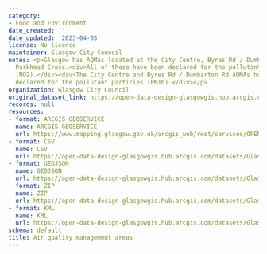 ```yaml
---
category:
- Food and Environment
date_created: ''
date_updated: '2023-04-05'
license: No licence
maintainer: Glasgow City Council
notes: <p>Glasgow has AQMAs located at the City Centre, Byres Rd / Dumbarton Rd and
  Parkhead Cross.<div>All of these have been declared for the pollutant nitrogen dioxide
  (NO2).</div><div>The City Centre and Byres Rd / Dumbarton Rd AQMAs have also been
  declared for the pollutant particles (PM10).</div></p>
organization: Glasgow City Council
original_dataset_link: https://open-data-design-glasgowgis.hub.arcgis.com/maps/GlasgowGIS::air-quality-management-areas
records: null
resources:
- format: ARCGIS GEOSERVICE
  name: ARCGIS GEOSERVICE
  url: https://www.mapping.glasgow.gov.uk/arcgis_web/rest/services/OPEN_DATA/Air_Quality_Management_Areas/MapServer/0
- format: CSV
  name: CSV
  url: https://open-data-design-glasgowgis.hub.arcgis.com/datasets/GlasgowGIS::air-quality-management-areas.csv?outSR=%7B%22latestWkid%22%3A27700%2C%22wkid%22%3A27700%7D
- format: GEOJSON
  name: GEOJSON
  url: https://open-data-design-glasgowgis.hub.arcgis.com/datasets/GlasgowGIS::air-quality-management-areas.geojson?outSR=%7B%22latestWkid%22%3A27700%2C%22wkid%22%3A27700%7D
- format: ZIP
  name: ZIP
  url: https://open-data-design-glasgowgis.hub.arcgis.com/datasets/GlasgowGIS::air-quality-management-areas.zip?outSR=%7B%22latestWkid%22%3A27700%2C%22wkid%22%3A27700%7D
- format: KML
  name: KML
  url: https://open-data-design-glasgowgis.hub.arcgis.com/datasets/GlasgowGIS::air-quality-management-areas.kml?outSR=%7B%22latestWkid%22%3A27700%2C%22wkid%22%3A27700%7D
schema: default
title: Air quality management areas
---
```

